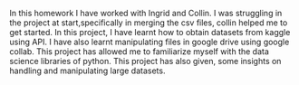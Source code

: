 In this homework I have worked with Ingrid and Collin. I was struggling in the project at start,specifically in merging the csv files, collin helped me to get started. 
In this project, I have learnt how to obtain datasets from kaggle using API. I have also learnt manipulating files in google drive using google collab. This project has allowed me to familiarize myself with the data science libraries of python. This project has also given, some insights on handling and manipulating large datasets. 

